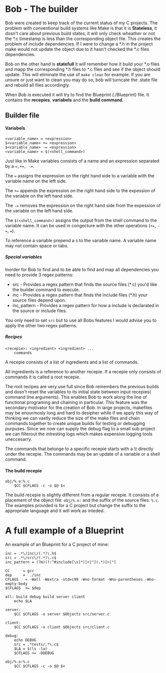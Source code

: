 # Bob - The builder

Bob were created to keep track of the current status of my C projects. 
The problem with conventional build systems like Make is that it is
**Stateless**, it dosn't care about previous build states, it will only check
wheather or not the \*.c timestamp is less than the corresponding object file.
This creates the problem of include dependencies. If I were to change a \*.h in
the project make would not update the object due to it hasn't checked the \*.c
files dependencies.

Bob on the other hand is **statefull** it will remember how it build your \*.o
files and mapp the corresponding \*.h files to \*.c files and see if the object
should update. This will eliminate the use of `make clean` for example. If you
are unsure or just want to clean you may do so, bob will turncate the .state
file and rebuild all files accordingly.

When Bob is executed it will try to find the Blueprint (./Blueprint) file. It
contains the **recepies**, **variabels** and the **build command**. 
## Builder file
#### Variabels 
```make
<variable_name> = <expression>
$<variable_name> += <expression>
$<variable_name> -= <expression>
<variable_name> = $(<shell_command>)
```
Just like in Make variables consists of a name and an expression separated by a
``=,+=, -=``. 

The ``=`` assigns the expression on the right hand side to a variable with the
variable name on the left side.


The ``+=`` appends the expression on the right hand side to the expession of the
variable on the left hand side.


The ``-=`` removes the expression on the right hand side from the expession of the
variable on the left hand side.

The ``$(<shell_command>)`` assigns the output from the shell command to the
variable name. It can be used in congecture with the other operations (``+=``,
``-=``, ``=``).

To reference a variable prepend a ``$`` to the variable name. A variable name
may not contain space or tabs.

##### Special variables
Inorder for Bob to find and to be able to find and map all dependencies you need
to provide 3 regex patterns:

* src - Provides a regex pattern that finds the source files (\*.c) you'd like the
  builder command to execute.
* inc - Provides a regex pattern that finds the include files (\*.h) your source
  files depend upon.
* inc\_pattern - Provides a regex pattern for how a include is declarated in the
  source or include files.

You only need to set ``src`` but to use all Bobs features I would advise you to
apply the other two regex patterns. 
##### Recipes
```make
<recepie>: <ingredient> <ingredient> ...
	commands
```
A recepie consists of a list of ingredients and a list of commands. 

All ingredients is a reference to another recepie. If a recepie only consists of
commands it is called a root recepie. 


The root recipes are very use full since Bob remembers the previous builds and
dosn't reset the variables to its initial state between input recepies( command
line arguments). This enables Bob to work along the line of functional
programing and chaining in particular. This feature was the secondary motivator
for the creation of Bob. In large projects, makefiles may be enourmosly long and
hard to desipher while if we apply this way of thinking we can vastly reduce the
size of the make files and chain commands together to create unique builds for
testing or debugging purpuses. Since we now can supply the debug flag to a small
sub project we can filterout the intresting logs which makes expensive logging
tools uneccesarry. 


The commands that belonge to a specific recepie starts with a \t directly under
the recepie. The commands may be an update of a variable or a shell command.
#### The build recepie
```make
obj/%.o:%.c
	$CC $CFLAGS -c -o $@ $< 
```
The build recepie is slightly different from a regular recepie. It consists of a
placement of the object file: ``obj/%.o:`` and the suffix of the source files:
``%.c``. The examples provided is for a C project but change the suffix to the
appropriate language and it will work as inteded. 

# A full example of a Blueprint
An example of an Blueprint for a C project of mine:
```
inc = .*\/inc\/(.*)\.h$
src = .*\/src\/(.*)\.c$
inc_pattern = (?m)(?:^#include[\s]*)[<|"](.*)[>|"]

CC      = gcc
dep     =  ./inc
CFLAGS   = -Wall -Wextra -std=c99 -Wno-format -Wno-parentheses -Wno-empty-body
$CFLAGS  += $dep

all: build debug build server client
	echo $LA

server:
	$CC $CFLAGS -o server $Objects src/server.c

client:
	$CC $CFLAGS -o client $Objects src/client.c

debug:
	echo DEBUG
	src = .*tests/.*\.c$
	$LA = $(ls -la)
	$CFLAGS += -DDEBUG

obj/%.o:%.c
	$CC $CFLAGS -c -o $@ $< 
```
